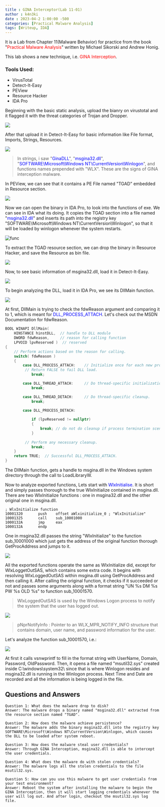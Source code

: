 ```yaml
---
title : GINA Interceptor(Lab 11-01)
author : k4n3ki
date : 2023-04-2 1:00:00 -500
categories: [Practical Malware Analysis]
tags: [Writeup, IDA]
---
```


It is a Lab from Chapter 11(Malware Behavior) for practice from the book "<span style="color:red">Practical Malware Analysis</span>" written by Michael Sikorski and Andrew Honig.

This lab shows a new technique, i.e. <span style="color:red">GINA Interception</span>. 

### Tools Used:
- VirusTotal
- Detect-It-Easy
- PEView
- Resource Hacker
- IDA Pro

Beginning with the basic static analysis, upload the bianry on virustotal and it flagged it with the threat categories of Trojan and Dropper.

<img src="/assets/img/lab11_1/virustotal.png" />



After that upload it in Detect-It-Easy for basic information like File format, Imports, Strings, Resources.

<img src="/assets/img/lab11_1/die.png" />

> In strings, i saw "<span style="color:blue">GinaDLL</span>", "<span style="color:blue">msgina32.dll</span>", "<span style="color:blue">SOFTWARE\Microsoft\Windows NT\CurrentVersion\Winlogon</span>", and functions names prepended with "WLX". These are the signs of GINA interception malware.

In PEView, we can see that it contains a PE File named "TGAD" embedded in Resource section.

<img src="/assets/img/lab11_1/peview.png" />

Now we can open the binary in IDA Pro, to look into the functions of exe. We can see in IDA what its doing. It copies the TGAD section into a file named "<span style="color:blue">msgina32.dll</span>" and inserts its path into the registry key "SOFTWARE\Microsoft\Windows NT\CurrentVersion\Winlogon", so that it will be loaded by winlogon whenever the system restarts.

![func](assets/img/lab11_1/main_function.png)

To extract the TGAD resource section, we can drop the binary in Resource Hacker, and save the Resource as bin file.

<img src="/assets/img/lab11_1/resourceHacker.png" />

Now, to see basic information of msgina32.dll, load it in Detect-It-Easy.

<img src="/assets/img/lab11_1/die_tgad.png" />

To begin analyzing the DLL, load it in IDA Pro, we see its DllMain function.

<img src="/assets/img/lab11_1/dllmain.png" />

At first, DllMain is trying to check the fdwReason argument and comparing it to 1, which is meant for <span style="color:blue">DLL_PROCESS_ATTACH</span>. Let's check out the MSDN Documentation for fdwReason.

``` C++
BOOL WINAPI DllMain(
    HINSTANCE hinstDLL,  // handle to DLL module
    DWORD fdwReason,     // reason for calling function
    LPVOID lpvReserved )  // reserved
{
    // Perform actions based on the reason for calling.
    switch( fdwReason ) 
    { 
        case DLL_PROCESS_ATTACH:    // Initialize once for each new process.
         // Return FALSE to fail DLL load.
            break;

        case DLL_THREAD_ATTACH:     // Do thread-specific initialization.
            break;

        case DLL_THREAD_DETACH:     // Do thread-specific cleanup.
            break;

        case DLL_PROCESS_DETACH:
        
            if (lpvReserved != nullptr)
            {
                break; // do not do cleanup if process termination scenario
            }
            
         // Perform any necessary cleanup.
            break;
    }
    return TRUE;  // Successful DLL_PROCESS_ATTACH.
}
```
The DllMain function, gets a handle to msgina.dll in the Windows system directory through the call to LoadLibraryW.

Now to analyze exported functions, Lets start with <span style="color:blue">WlxInitialise</span>. It is short and simply passes thorough to the true WlxInitialize contained in msgina.dll. There are two WlxInitialize functions : one in msgina32.dll and the other original one in msgina.dll.

```assembly
; WlxInitialize function
10001320       push    offset aWlxinitialize_0 ; "WlxInitialize"
10001325       call    sub_10001000
1000132A       jmp     eax
1000132A       endp
```

One in msgina32.dll passes the string "WlxInitialize" to the function sub_10001000 which just gets the address of the original function thorough GetProcAddress and jumps to it.

<img src="/assets/img/lab11_1/sub_1000.png" />

All the exported functions operate the same as WlxInitialize did, except for WlxLoggetOutSAS, which contains some extra code. It begins with resolving WlxLoggedOutSAS within msgina.dll using GetProcAddress and then calling it. After calling the original function, it checks if it succeeded or not and passes some arguments along with a format string "UN %s DM %s PW %s OLD %s" to function sub_10001570.

> WlxLoggedOutSAS is used by the Windows Logon process to notify the system that the user has logged out. 

<img src="/assets/img/lab11_1/wlxloggedoutsas.png" />

> pNprNotifyInfo : Pointer to an WLX_MPR_NOTIFY_INFO structure that contains domain, user name, and password information for the user. 

Let's analyze the function sub_10001570, i.e.:

<img src="/assets/img/lab11_1/credlog.png" />

At first it  calls vsnwprintf to fill in the format string with UserName, Domain, Password, OldPassword. Then, it opens a file named "msutil32.sys" created inside C:\windows\system32\ since that is where Winlogon resides and msgina32.dll is running in the Winlogon process. Next Time and Date are recorded and all the information is being logged in the file.


## Questions and Answers

```
Question 1: What does the malware drop to disk?
Answer: The malware drops a binary named "msgina32.dll" extracted from the resource section named "TGAD".
```


```
Question 2: How does the malware achieve persistence?
Answer: The malware adds the binary msgina32.dll into the registry key SOFTWARE\Microsoft\Windows NT\CurrentVersion\Winlogon, which causes the DLL to be loaded after system reboot.
```


```
Question 3: How does the malware steal user credentials?
Answer: Through GINA Interception, msgina32.dll is able to intercept the user credentials.
```


```
Question 4: What does the malware do with stolen credentials?
Answer: The malware logs all the stolen credentials to the file msutil32.sys. 
```


```
Question 5: How can you use this malware to get user credentials from your test environment?
Answer: Reboot the system after installing the malware to begin the GINA Interception, then it will start logging credentials whenever the user will log out. And after login, checkout the msutil32.sys log file.
```
